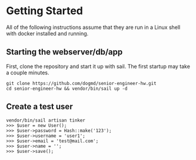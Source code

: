 # Getting Started
All of the following instructions assume that they are run in a Linux shell with docker installed and running.

## Starting the webserver/db/app
First, clone the repository and start it up with sail. The first startup may take a couple minutes.
```
git clone https://github.com/dogmd/senior-engineer-hw.git
cd senior-engineer-hw && vendor/bin/sail up -d
```

## Create a test user
```
vendor/bin/sail artisan tinker
>>> $user = new User();
>>> $user->password = Hash::make('123');
>>> $user->username = 'user1';
>>> $user->email = 'test@mail.com';
>>> $user->name = '';
>>> $user->save();
```